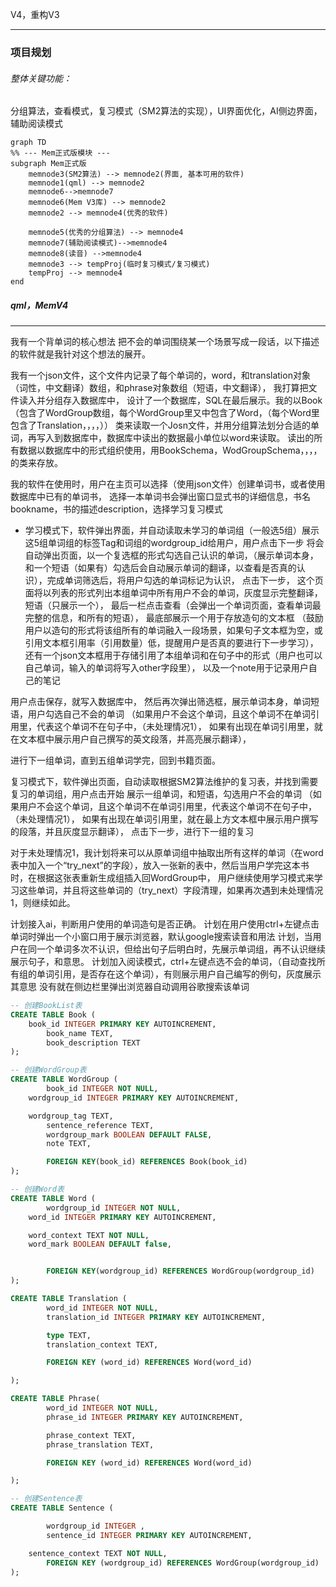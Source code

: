 V4，重构V3

---

### 项目规划

###### 整体关键功能：

分组算法，查看模式，复习模式（SM2算法的实现），UI界面优化，AI侧边界面，辅助阅读模式

```mermaid
graph TD
%% --- Mem正式版模块 ---
subgraph Mem正式版
    memnode3(SM2算法) --> memnode2(界面, 基本可用的软件)
    memnode1(qml) --> memnode2
    memnode6-->memnode7
    memnode6(Mem V3库) --> memnode2
    memnode2 --> memnode4(优秀的软件)

    memnode5(优秀的分组算法) --> memnode4
    memnode7(辅助阅读模式)-->memnode4
    memnode8(读音) -->memnode4
    memnode3 --> tempProj(临时复习模式/复习模式)
    tempProj --> memnode4
end
```

##### qml，MemV4

----

我有一个背单词的核心想法
把不会的单词围绕某一个场景写成一段话，以下描述的软件就是我针对这个想法的展开。

我有一个json文件，这个文件内记录了每个单词的，word，和translation对象（词性，中文翻译）数组，和phrase对象数组（短语，中文翻译），
我打算把文件读入并分组存入数据库中，
设计了一个数据库，SQL在最后展示。我的以Book（包含了WordGroup数组，每个WordGroup里又中包含了Word，（每个Word里包含了Translation，，，，））
类来读取一个Josn文件，并用分组算法划分合适的单词，再写入到数据库中，数据库中读出的数据最小单位以word来读取。
读出的所有数据以数据库中的形式组织使用，用BookSchema，WodGroupSchema，，，，的类来存放。

我的软件在使用时，用户在主页可以选择（使用json文件）创建单词书，或者使用数据库中已有的单词书，
选择一本单词书会弹出窗口显式书的详细信息，书名bookname，书的描述description，选择学习复习模式

- 学习模式下，软件弹出界面，并自动读取未学习的单词组（一般选5组）展示这5组单词组的标签Tag和词组的wordgroup_id给用户，用户点击下一步
  将会自动弹出页面，以一个复选框的形式勾选自己认识的单词，（展示单词本身，和一个短语（如果有）勾选后会自动展示单词的翻译，以查看是否真的认识），完成单词筛选后，将用户勾选的单词标记为认识，
  点击下一步，
  这个页面将以列表的形式列出本组单词中所有用户不会的单词，灰度显示完整翻译，短语（只展示一个），
  最后一栏点击查看（会弹出一个单词页面，查看单词最完整的信息，和所有的短语），
  最底部展示一个用于存放造句的文本框
  （鼓励用户以造句的形式将该组所有的单词融入一段场景，如果句子文本框为空，或引用文本框引用率（引用数量）低，提醒用户是否真的要进行下一步学习），
  还有一个json文本框用于存储引用了本组单词和在句子中的形式（用户也可以自己单词，输入的单词将写入other字段里），
  以及一个note用于记录用户自己的笔记

用户点击保存，就写入数据库中，
然后再次弹出筛选框，展示单词本身，单词短语，用户勾选自己不会的单词
（如果用户不会这个单词，且这个单词不在单词引用里，代表这个单词不在句子中，（未处理情况1），
如果有出现在单词引用里，就在文本框中展示用户自己撰写的英文段落，并高亮展示翻译），

进行下一组单词，直到五组单词学完，回到书籍页面。

复习模式下，软件弹出页面，自动读取根据SM2算法维护的复习表，并找到需要复习的单词组，用户点击开始
展示一组单词，和短语，勾选用户不会的单词
（如果用户不会这个单词，且这个单词不在单词引用里，代表这个单词不在句子中，（未处理情况1），
如果有出现在单词引用里，就在最上方文本框中展示用户撰写的段落，并且灰度显示翻译），
点击下一步，进行下一组的复习

对于未处理情况1，我计划将来可以从原单词组中抽取出所有这样的单词（在word表中加入一个“try_next”的字段），放入一张新的表中，然后当用户学完这本书时，在根据这张表重新生成组插入回WordGroup中，
用户继续使用学习模式来学习这些单词，并且将这些单词的（try_next）字段清理，如果再次遇到未处理情况1，则继续如此。

计划接入ai，判断用户使用的单词造句是否正确。
计划在用户使用ctrl+左键点击单词时弹出一个小窗口用于展示浏览器，默认google搜索读音和用法
计划，当用户在同一个单词多次不认识，但给出句子后明白时，先展示单词组，再不认识继续展示句子，和意思。
计划加入阅读模式，ctrl+左键点选不会的单词，（自动查找所有组的单词引用，是否存在这个单词），有则展示用户自己编写的例句，灰度展示其意思
没有就在侧边栏里弹出浏览器自动调用谷歌搜索该单词

```sql
-- 创建BookList表
CREATE TABLE Book (
    book_id INTEGER PRIMARY KEY AUTOINCREMENT,
        book_name TEXT,
        book_description TEXT
);

-- 创建WordGroup表
CREATE TABLE WordGroup (
        book_id INTEGER NOT NULL,
    wordgroup_id INTEGER PRIMARY KEY AUTOINCREMENT,

    wordgroup_tag TEXT,
        sentence_reference TEXT,
        wordgroup_mark BOOLEAN DEFAULT FALSE,
        note TEXT,

        FOREIGN KEY(book_id) REFERENCES Book(book_id)
);

-- 创建Word表
CREATE TABLE Word (
        wordgroup_id INTEGER NOT NULL,
    word_id INTEGER PRIMARY KEY AUTOINCREMENT,

    word_context TEXT NOT NULL,
    word_mark BOOLEAN DEFAULT false,


        FOREIGN KEY(wordgroup_id) REFERENCES WordGroup(wordgroup_id)
);

CREATE TABLE Translation (
        word_id INTEGER NOT NULL,
        translation_id INTEGER PRIMARY KEY AUTOINCREMENT,

        type TEXT,
        translation_context TEXT,

        FOREIGN KEY (word_id) REFERENCES Word(word_id)

);

CREATE TABLE Phrase(
        word_id INTEGER NOT NULL,
        phrase_id INTEGER PRIMARY KEY AUTOINCREMENT,

        phrase_context TEXT,
        phrase_translation TEXT,

        FOREIGN KEY (word_id) REFERENCES Word(word_id)

);

-- 创建Sentence表
CREATE TABLE Sentence (

        wordgroup_id INTEGER ,
        sentence_id INTEGER PRIMARY KEY AUTOINCREMENT,

    sentence_context TEXT NOT NULL,
        FOREIGN KEY (wordgroup_id) REFERENCES WordGroup(wordgroup_id)
);
```
